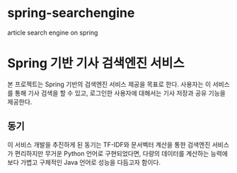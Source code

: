 # spring-searchengine
article search engine on spring

# Spring 기반 기사 검색엔진 서비스

본 프로젝트는 Spring 기반의 검색엔진 서비스 제공을 목표로 한다. 사용자는 이 서비스를 통해 기사 검색을 할 수 있고, 로그인한 사용자에 대해서는 기사 저장과 공유 기능을 제공한다.

## 동기

이 서비스 개발을 추진하게 된 동기는 TF-IDF와 문서벡터 계산을 통한 검색엔진 서비스가 편리하지만 무거운 Python 언어로 구현되었다면, 다량의 데이터를 계산하는 능력에 보다 가볍고 구체적인 Java 언어로 성능을 다듬고자 함이다.
